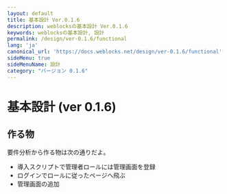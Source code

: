 ```yaml
---
layout: default
title: 基本設計 Ver.0.1.6
description: weblocksの基本設計 Ver.0.1.6
keywords: weblocksの基本設計, 設計
permalink: /design/ver-0.1.6/functional
lang: 'ja'
canonical_url: 'https://docs.weblocks.net/design/ver-0.1.6/functional'
sideMenu: true
sideMenuName: 設計
category: "バージョン 0.1.6"
---
```

<div class="container-fluid">
  <div class="row">
    <div class="col">
      <h1>基本設計 (ver 0.1.6)</h1>
    </div>
  </div>
  <div class="row">
    <div class="col-12">
      <h2>作る物</h2>
      <p>
        要件分析から作る物は次の通りだよ。
        <ul>
          <li>導入スクリプトで管理者ロールには管理画面を登録</li>
          <li>ログインでロールに従ったページへ飛ぶ</li>
          <li>管理画面の追加</li>
        </ul>
      </p>
    </div>
  </div>
</div>
